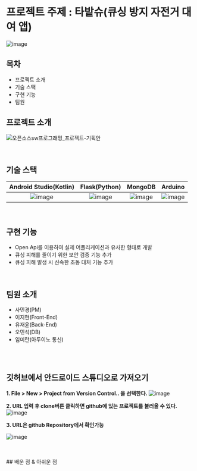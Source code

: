  # 프로젝트 주제 : 타밭슈(큐싱 방지 자전거 대여 앱)

![image](https://github.com/user-attachments/assets/3e12486e-ec88-4a15-a388-0ca001c4743e)




## 목차
+ 프로젝트 소개
+ 기술 스택
+ 구현 기능
+ 팀원
## 프로젝트 소개

<p align="justify">

</p>

![오픈소스sw프로그래밍_프로젝트-기획안](https://github.com/user-attachments/assets/3002b78e-c9ca-4be3-8a03-322091a0b474)

<br>

## 기술 스택

| Android Studio(Kotlin)| Flask(Python) |  MongoDB   |  Arduino   |
| :--------: | :--------: | :------: | :-----: |
|   ![image](https://github.com/user-attachments/assets/268f5df6-134f-4681-91b6-b10e14b7c37e)  |   ![image](https://github.com/user-attachments/assets/2e25a753-7343-4329-827a-335b25078e57)| ![image](https://github.com/user-attachments/assets/f431f2ef-fde3-4390-b5f4-a5b47b714955)| ![image](https://github.com/user-attachments/assets/06cde978-1635-4bdb-b395-71d169bd92f7) |

<br>

## 구현 기능

+ Open Api를 이용하여 실제 어플리케이션과 유사한 형태로 개발
+ 큐싱 피해를 줄이기 위한 보안 검증 기능 추가
+ 큐싱 피해 발생 시 신속한 초동 대처 기능 추가


<br>

## 팀원 소개
+ 사민경(PM)
+ 이지현(Front-End)
+ 유재윤(Back-End)
+ 오민석(DB)
+ 임미란(아두이노 통신)

<br>

<br>

## 깃허브에서 안드로이드 스튜디오로 가져오기
**1. File > New > Project from Version Control.. 을 선택한다.**
![image](https://github.com/user-attachments/assets/391d6b85-5df1-4b0c-89e8-d3e39c89dd8f)

**2. URL 입력 후 clone버튼 클릭하면 github에 있는 프로젝트를 불러올 수 있다.**
![image](https://github.com/user-attachments/assets/17b0aa31-671c-4f8f-bdba-ea88c6cbbc48)


**3. URL은 github Repository에서 확인가능**

![image](https://github.com/user-attachments/assets/bbe25963-5466-4720-ac87-688df1949bce)

<br>


<br>
## 배운 점 & 아쉬운 점

<p align="justify">

</p>

<br>
